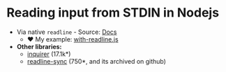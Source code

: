 # Reading input from STDIN in Nodejs

- Via native `readline` - Source: [Docs](https://nodejs.org/api/readline.html)
  - ❤️ My example: [with-readline.js](./with-readline.js)
- **Other libraries:**
  - [inquirer](https://github.com/SBoudrias/Inquirer.js) (17.1k\*)
  - [readline-sync](https://www.npmjs.com/package/readline-sync) (750\*, and its archived on github)

